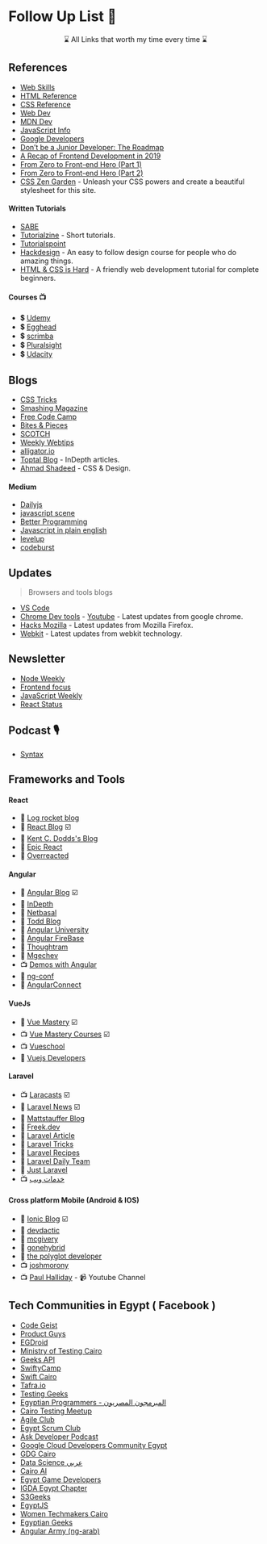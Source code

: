# Follow Up List  📌

<p align="center">
⌛ All Links that worth my time every time ⌛
</p>

## References

- [Web Skills](https://andreasbm.github.io/web-skills/)
- [HTML Reference](http://htmlreference.io/)
- [CSS Reference](http://cssreference.io/)
- [Web Dev](https://web.dev/)
- [MDN Dev](https://developer.mozilla.org/en-US/)
- [JavaScript Info](https://javascript.info/)
- [Google Developers](https://developers.google.com/web/fundamentals)
- [Don’t be a Junior Developer: The Roadmap](https://zerotomastery.io/blog/dont-be-a-junior-developer-the-roadmap/)
- [A Recap of Frontend Development in 2019](https://levelup.gitconnected.com/a-recap-of-frontend-development-in-2019-1e7d07966d6c)
- [From Zero to Front-end Hero (Part 1)](https://www.freecodecamp.org/news/from-zero-to-front-end-hero-part-1-7d4f7f0bff02/)
- [From Zero to Front-end Hero (Part 2)](https://www.freecodecamp.org/news/from-zero-to-front-end-hero-part-2-adfa4824da9b/)
- [CSS Zen Garden](http://www.csszengarden.com) - Unleash your CSS powers and create a beautiful stylesheet for this site.

#### Written Tutorials

- [SABE](https://sabe.io/)
- [Tutorialzine](https://tutorialzine.com/) - Short tutorials.
- [Tutorialspoint](https://www.tutorialspoint.com/index.htm)
- [Hackdesign](https://hackdesign.org) - An easy to follow design course for people who do amazing things.
- [HTML & CSS is Hard](https://internetingishard.com/html-and-css/) - A friendly web development tutorial for complete beginners.

#### Courses 📺

- 💲 [Udemy](https://www.udemy.com/)
- 💲 [Egghead](https://egghead.io/)
- 💲 [scrimba](https://scrimba.com/)
- 💲 [Pluralsight](https://app.pluralsight.com/)
- 💲 [Udacity](https://www.udacity.com/)
## Blogs

- [CSS Tricks](https://css-tricks.com/)
- [Smashing Magazine](https://www.smashingmagazine.com/)
- [Free Code Camp](https://www.freecodecamp.org/news/)
- [Bites & Pieces](https://blog.bitsrc.io/)
- [SCOTCH](https://scotch.io/)
- [Weekly Webtips](https://www.webtips.dev/)
- [alligator.io](https://alligator.io/)
- [Toptal Blog](https://www.toptal.com/blog) - InDepth articles.
- [Ahmad Shadeed](https://ishadeed.com/) - CSS & Design.

#### Medium

- [Dailyjs](https://medium.com/dailyjs)
- [javascript scene](https://medium.com/javascript-scene)
- [Better Programming](https://medium.com/better-programming)
- [Javascript in plain english](https://medium.com/javascript-in-plain-english)
- [levelup](https://levelup.gitconnected.com/)
- [codeburst](https://codeburst.io/)

## Updates
> Browsers and tools blogs

- [VS Code](https://code.visualstudio.com/updates)
- [Chrome Dev tools](https://developers.google.com/web/updates) - [Youtube](https://www.youtube.com/channel/UCnUYZLuoy1rq1aVMwx4aTzw) - Latest updates from google chrome.
- [Hacks Mozilla](https://hacks.mozilla.org/) - Latest updates from Mozilla Firefox.
- [Webkit](https://webkit.org/blog/) - Latest updates from webkit technology. 

## Newsletter

- [Node Weekly](https://nodeweekly.com/)
- [Frontend focus](https://frontendfoc.us/)
- [JavaScript Weekly](https://javascriptweekly.com/)
- [React Status](https://react.statuscode.com/)

## Podcast 🎙

- [Syntax](https://syntax.fm/)


## Frameworks and Tools
#### React

- 📰 [Log rocket blog](https://blog.logrocket.com/)
- 📰 [React Blog](https://reactjs.org/blog/) ☑️
- 📰 [Kent C. Dodds's Blog](https://kentcdodds.com/)
- 📰 [Epic React](https://epicreact.dev/articles)
- 📰 [Overreacted](https://overreacted.io/)

#### Angular

- 📰 [Angular Blog](https://blog.angular.io/) ☑️
- 📰 [InDepth](https://indepth.dev/)
- 📰 [Netbasal](https://netbasal.medium.com/)
- 📰 [Todd Blog](https://ultimatecourses.com/blog/)
- 📰 [Angular University](https://blog.angular-university.io/)
- 📰 [Angular FireBase](https://angularfirebase.com/lessons/)
- 📰 [Thoughtram](https://blog.thoughtram.io/categories/angular)
- 📰 [Mgechev](http://blog.mgechev.com/)
- 📺 [Demos with Angular](https://www.youtube.com/c/DemoswithAngular/videos)
- 📢 [ng-conf](https://www.youtube.com/channel/UCm9iiIfgmVODUJxINecHQkA)
- 📢 [AngularConnect](https://www.youtube.com/channel/UCzrskTiT_ObAk3xBkVxMz5g)

#### VueJs

- 📰 [Vue Mastery](https://medium.com/vue-mastery) ☑️
- 📺 [Vue Mastery Courses](https://www.vuemastery.com/) ☑️
- 📺 [Vueschool](https://vueschool.io/)
- 📰 [Vuejs Developers](https://vuejsdevelopers.com/)

#### Laravel

- 📺 [Laracasts](https://laracasts.com/) ☑️
- 📰 [Laravel News](https://laravel-news.com/) ☑️
- 📰 [Mattstauffer Blog](https://mattstauffer.com/blog/)
- 📰 [Freek.dev](https://freek.dev/)
- 📰 [Laravel Article](https://laravelarticle.com/)
- 📰 [Laravel Tricks](https://laravel-tricks.com/)
- 📰 [Laravel Recipes](http://laravel-recipes.com/)
- 📰 [Laravel Daily Team](https://laraveldaily.com/)
- 📰 [Just Laravel](http://justlaravel.com/)
- 📺 [خدمات ويب](https://5dmat-web.com/)

#### Cross platform Mobile (Android & IOS)

- 📰 [Ionic Blog](http://blog.ionic.io/) ☑️
- 📰 [devdactic](https://devdactic.com/devblog/)
- 📰 [mcgivery](http://mcgivery.com/)
- 📰 [gonehybrid](https://www.gonehybrid.com/)
- 📰 [the polyglot developer](https://www.thepolyglotdeveloper.com/)
- 📺 [joshmorony](https://www.youtube.com/c/JoshuaMorony/featured)
- 📺 [Paul Halliday](https://www.youtube.com/channel/UCYJ9O6X1oFt7YGXpfRwrcWg) - 📹 Youtube Channel

## Tech Communities in Egypt ( Facebook )

- [Code Geist](https://www.facebook.com/CodeGeist.CG/)
- [Product Guys](https://www.facebook.com/ProductGuys/)
- [EGDroid](https://www.facebook.com/egdroid/)
- [Ministry of Testing Cairo](https://www.facebook.com/ministryoftestcairo/)
- [Geeks API](https://www.facebook.com/GeeksAPI/)
- [SwiftyCamp](https://www.facebook.com/SwiftyCamp/)
- [Swift Cairo](https://www.facebook.com/swiftcairo/)
- [Tafra.io](https://www.facebook.com/tafraio/)
- [Testing Geeks](https://www.facebook.com/EGTestingGeeks/)
- [Egyptian Programmers - المبرمجون المصريون](https://www.facebook.com/EgyptianProgrammers/)
- [Cairo Testing Meetup](https://www.facebook.com/cairotestingmeetup/)
- [Agile Club](https://www.facebook.com/TheAgileClub/)
- [Egypt Scrum Club](https://www.facebook.com/egyptscrumclub/)
- [Ask Developer Podcast](https://www.facebook.com/askdeveloper/)
- [Google Cloud Developers Community Egypt](https://www.facebook.com/GCDCEgypt/)
- [GDG Cairo](https://www.facebook.com/GDGCairo/)
- [Data Science عربي](https://www.facebook.com/DataScienceArabi/)
- [Cairo AI](https://www.facebook.com/cairoaicommunity/)
- [Egypt Game Developers](https://www.facebook.com/egyptgamedevs/)
- [IGDA Egypt Chapter](https://www.facebook.com/IGDA.Egypt.Chapter/)
- [S3Geeks](https://www.facebook.com/S3Geeks/)
- [EgyptJS](https://www.facebook.com/EgyptJS/)
- [Women Techmakers Cairo](https://www.facebook.com/WTMCairo/)
- [Egyptian Geeks](https://www.facebook.com/groups/egyptian.geeks)
- [Angular Army (ng-arab)](https://www.facebook.com/groups/angular.army)
